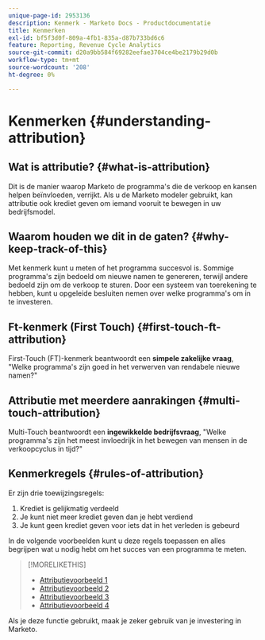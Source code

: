 ```yaml
---
unique-page-id: 2953136
description: Kenmerk - Marketo Docs - Productdocumentatie
title: Kenmerken
exl-id: bf5f3d0f-809a-4fb1-835a-d87b733bd6c6
feature: Reporting, Revenue Cycle Analytics
source-git-commit: d20a9bb584f69282eefae3704ce4be2179b29d0b
workflow-type: tm+mt
source-wordcount: '208'
ht-degree: 0%

---
```


# Kenmerken {#understanding-attribution}

## Wat is attributie? {#what-is-attribution}

Dit is de manier waarop Marketo de programma&#39;s die de verkoop en kansen helpen beïnvloeden, verrijkt. Als u de Marketo modeler gebruikt, kan attributie ook krediet geven om iemand vooruit te bewegen in uw bedrijfsmodel.

## Waarom houden we dit in de gaten? {#why-keep-track-of-this}

Met kenmerk kunt u meten of het programma succesvol is. Sommige programma&#39;s zijn bedoeld om nieuwe namen te genereren, terwijl andere bedoeld zijn om de verkoop te sturen. Door een systeem van toerekening te hebben, kunt u opgeleide besluiten nemen over welke programma&#39;s om in te investeren.

## Ft-kenmerk (First Touch) {#first-touch-ft-attribution}

First-Touch (FT)-kenmerk beantwoordt een **simpele zakelijke vraag**, &quot;Welke programma&#39;s zijn goed in het verwerven van rendabele nieuwe namen?&quot;

## Attributie met meerdere aanrakingen {#multi-touch-attribution}

Multi-Touch beantwoordt een **ingewikkelde bedrijfsvraag**, &quot;Welke programma&#39;s zijn het meest invloedrijk in het bewegen van mensen in de verkoopcyclus in tijd?&quot;

## Kenmerkregels {#rules-of-attribution}

Er zijn drie toewijzingsregels:

1. Krediet is gelijkmatig verdeeld
1. Je kunt niet meer krediet geven dan je hebt verdiend
1. Je kunt geen krediet geven voor iets dat in het verleden is gebeurd

In de volgende voorbeelden kunt u deze regels toepassen en alles begrijpen wat u nodig hebt om het succes van een programma te meten.

>[!MORELIKETHIS]
>
>* [Attributievoorbeeld 1](/help/marketo/product-docs/reporting/revenue-cycle-analytics/revenue-tools/attribution/attribution-example-1.md)
>* [Attributievoorbeeld 2](/help/marketo/product-docs/reporting/revenue-cycle-analytics/revenue-tools/attribution/attribution-example-2.md)
>* [Attributievoorbeeld 3](/help/marketo/product-docs/reporting/revenue-cycle-analytics/revenue-tools/attribution/attribution-example-3.md)
>* [Attributievoorbeeld 4](/help/marketo/product-docs/reporting/revenue-cycle-analytics/revenue-tools/attribution/attribution-example-4.md)

Als je deze functie gebruikt, maak je zeker gebruik van je investering in Marketo.
